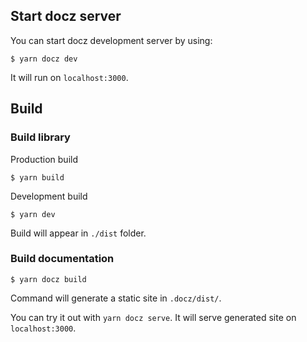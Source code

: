## Start docz server

You can start docz development server by using:

```
$ yarn docz dev
```

It will run on `localhost:3000`.

## Build

### Build library

Production build

```
$ yarn build
```


Development build

```
$ yarn dev
```

Build will appear in `./dist` folder.

### Build documentation

```
$ yarn docz build
```

Command will generate a static site in `.docz/dist/`.

You can try it out with `yarn docz serve`. It will serve generated site on `localhost:3000`.
